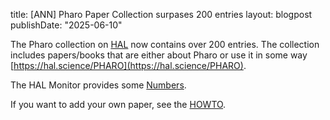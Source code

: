 title: [ANN] Pharo Paper Collection surpases 200 entries
layout: blogpost
publishDate: "2025-06-10"

The Pharo collection on [HAL](https://hal.science) now contains over 200 entries. The collection includes papers/books that are either about Pharo or use it in some way [https://hal.science/PHARO](https://hal.science/PHARO).
	
The HAL Monitor provides some [Numbers](https://monitor.hal.science/?collection=PHARO).

If you want to add your own paper, see the [HOWTO](https://pharo.org/web/PharoPublications).
